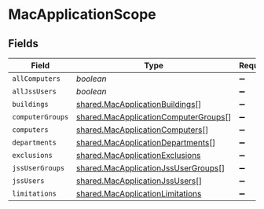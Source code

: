 # MacApplicationScope


## Fields

| Field                                                                                        | Type                                                                                         | Required                                                                                     | Description                                                                                  |
| -------------------------------------------------------------------------------------------- | -------------------------------------------------------------------------------------------- | -------------------------------------------------------------------------------------------- | -------------------------------------------------------------------------------------------- |
| `allComputers`                                                                               | *boolean*                                                                                    | :heavy_minus_sign:                                                                           | N/A                                                                                          |
| `allJssUsers`                                                                                | *boolean*                                                                                    | :heavy_minus_sign:                                                                           | N/A                                                                                          |
| `buildings`                                                                                  | [shared.MacApplicationBuildings](../../models/shared/macapplicationbuildings.md)[]           | :heavy_minus_sign:                                                                           | N/A                                                                                          |
| `computerGroups`                                                                             | [shared.MacApplicationComputerGroups](../../models/shared/macapplicationcomputergroups.md)[] | :heavy_minus_sign:                                                                           | N/A                                                                                          |
| `computers`                                                                                  | [shared.MacApplicationComputers](../../models/shared/macapplicationcomputers.md)[]           | :heavy_minus_sign:                                                                           | N/A                                                                                          |
| `departments`                                                                                | [shared.MacApplicationDepartments](../../models/shared/macapplicationdepartments.md)[]       | :heavy_minus_sign:                                                                           | N/A                                                                                          |
| `exclusions`                                                                                 | [shared.MacApplicationExclusions](../../models/shared/macapplicationexclusions.md)           | :heavy_minus_sign:                                                                           | N/A                                                                                          |
| `jssUserGroups`                                                                              | [shared.MacApplicationJssUserGroups](../../models/shared/macapplicationjssusergroups.md)[]   | :heavy_minus_sign:                                                                           | N/A                                                                                          |
| `jssUsers`                                                                                   | [shared.MacApplicationJssUsers](../../models/shared/macapplicationjssusers.md)[]             | :heavy_minus_sign:                                                                           | N/A                                                                                          |
| `limitations`                                                                                | [shared.MacApplicationLimitations](../../models/shared/macapplicationlimitations.md)         | :heavy_minus_sign:                                                                           | N/A                                                                                          |